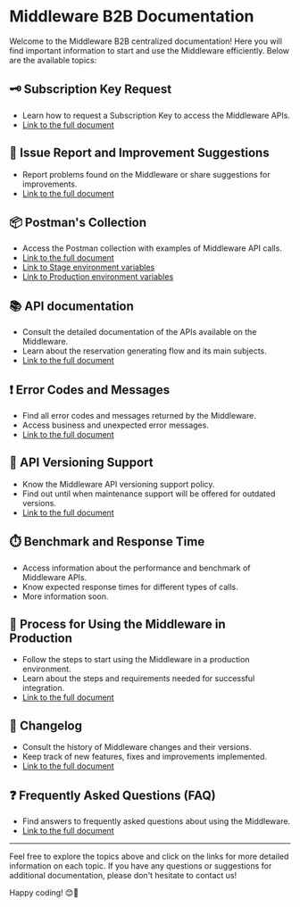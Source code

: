 # Middleware B2B Documentation

Welcome to the Middleware B2B centralized documentation!
Here you will find important information to start and use the Middleware efficiently. Below are the available topics:

## 🗝️ Subscription Key Request

- Learn how to request a Subscription Key to access the Middleware APIs.
- [Link to the full document](/docs/en-us/subscription-key/readme.md)

## 🐞 Issue Report and Improvement Suggestions

- Report problems found on the Middleware or share suggestions for improvements.
- [Link to the full document](/docs/en-us/issues-template/readme.md)

## 📦 Postman's Collection

- Access the Postman collection with examples of Middleware API calls.
- [Link to the full document](/postman/middleware_b2b-release_1.3.0.postman_collection.json)
- [Link to Stage environment variables](/postman/env-stg.postman_environment.json)
- [Link to Production environment variables](/postman/env-prd.postman_environment.json)

## 📚 API documentation

- Consult the detailed documentation of the APIs available on the Middleware.
- Learn about the reservation generating flow and its main subjects.
- [Link to the full document](/docs/en-us/apis-doc/readme.md)

## ❗️ Error Codes and Messages

- Find all error codes and messages returned by the Middleware.
- Access business and unexpected error messages.
- [Link to the full document](/docs/en-us/apis-doc/errors-code.md)

## 🔄 API Versioning Support

- Know the Middleware API versioning support policy.
- Find out until when maintenance support will be offered for outdated versions.
- [Link to the full document](/docs/en-us/support-apis/readme.md)

## ⏱️ Benchmark and Response Time

- Access information about the performance and benchmark of Middleware APIs.
- Know expected response times for different types of calls.
- More information soon.

## 🚀 Process for Using the Middleware in Production

- Follow the steps to start using the Middleware in a production environment.
- Learn about the steps and requirements needed for successful integration.
- [Link to the full document](/docs/en-us/start-production-process/readme.md)

## 📝 Changelog

- Consult the history of Middleware changes and their versions.
- Keep track of new features, fixes and improvements implemented.
- [Link to the full document](/docs/en-us/change-log/readme.md)

## ❓ Frequently Asked Questions (FAQ)

- Find answers to frequently asked questions about using the Middleware.
- [Link to the full document](/docs/en-us/faq/readme.md)

---

Feel free to explore the topics above and click on the links for more detailed information on each topic. If you have any questions or suggestions for additional documentation, please don't hesitate to contact us!

Happy coding! 😊🚀